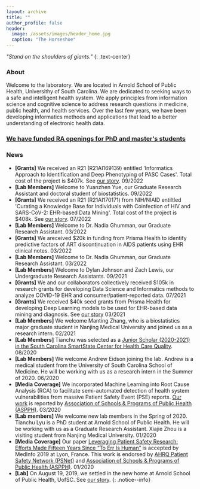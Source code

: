 ```yaml
---
layout: archive
title: ""
author_profile: false
header:
  image: /assets/images/header_home.jpg
  caption: "The Horseshoe"
---
```


*"Stand on the shoulders of giants."*
{: .text-center}

### About
Welcome to the laboratory. We are located in Arnold School of Public Health, Universithy of South Carolina. We are dedicated to seeking ways to a safe and intelligent health system. We apply principles from information science and cognitive science to address research questions in medicine, public health, and health services. Over the last few years, we have been developing informatics methods and applications that lead to a better understanding of electronic health data.

### [We have funded RA openings for PhD and master's students](http://clianglab.com/prospective_students/)

### News
- **[Grants]** We received an R21 (R21AI169139) entitled 'Informatics Approach to Identification and Deep Phenotyping of PASC Cases'. Total cost of the project is $407k. See [our story](https://www.sc.edu/study/colleges_schools/public_health/about/news/2022/long_covid_grant_liang.php#.YzJjeC-B3rU). 09/2022<br/>
- **[Lab Members]** Welcome to Yuanzhen Yue, our Graduate Research Assistant and doctoral student of biostatistics. 09/2022<br/>
- **[Grants]** We received an R21 (R21AI170171) from NIH/NIAID entiltled 'Curating a Knowledge Base for Individuals with Coinfection of HIV and SARS-CoV-2: EHR-based Data Mining'. Total cost of the project is $408k. See [our story](https://www.sc.edu/study/colleges_schools/public_health/about/news/2022/hiv_covid19_coinfection_grant_liang.php#.Yv-jIS-B3rV). 07/2022<br/>
- **[Lab Members]** Welcome to Dr. Nadia Ghumman, our Graduate Research Assistant. 03/2022<br/>
- **[Grants]** We areceived $20k in funding from Prisma Health to identify predictive factors of ART discontinuation in AIDS patients using EHR clinical notes. 03/2022<br/>
- **[Lab Members]** Welcome to Dr. Nadia Ghumman, our Graduate Research Assistant. 03/2022<br/>
- **[Lab Members]** Welcome to Dylan Johnson and Zach Lewis, our Undergraduate Research Assistants. 09/2021<br/>
- **[Grants]** We and our collaborators collectively received $105k in research grants for developing Data Science and Informatics methods to analyze COVID-19 EHR and consumer/patient-reported data. 07/2021<br/>
- **[Grants]** We received $40k seed grants from Prisma Health for developing Deep Learning models to be used for EHR-based data mining and diagnosis. See [our story](https://www.sc.edu/study/colleges_schools/public_health/about/news/2021/prisma_seed_grants.php) 03/2021<br/>
- **[Lab Members]** We welcome Manting Zhang, who is a biostatistics major graduate student in Nanjing Medical University and joined us as a research intern. 02/2021<br/>
- **[Lab Members]** Tianchu was selected as  a [Junior Scholar (2020-2021) in the South Carolina SmartState Center for Health Care Quality](https://chq.sc.edu/people/junior-scholars-2020-2021-cohort/). 08/2020<br/>
- **[Lab Members]** We welcome Andrew Eidson joining the lab. Andrew is a medical student from the University of South Carolina School of Medicine. He will be working with us as a research intern in the Summer of 2020. 06/2020<br/>
- **[Media Coverage]** We incorporated Machine Learning into Root Cause Analysis (RCA) to facilitate semi-automated detection of health system vulnerabilities from massive Patient Safety Event (PSE) reports. [Our work](https://www.ncbi.nlm.nih.gov/pubmed/31864129) is reported by [Association of Schools & Programs of Public Health (ASPPH)](https://www.aspph.org/south-carolina-study-provides-systems-centered-analysis-of-patient-safety-events/). 03/2020<br/>
- **[Lab members]** We welcome new lab members in the Spring of 2020. Tianchu Lyu is a PhD student at Arnold School of Public Health. He will be working with us as a Graduate Research Assistant. Xiajie Zhou is a visiting student from Nanjing Medical University. 01/2020<br/>
- **[Media Coverage]** Our paper [Leveraging Patient Safety Research: Efforts Made Fifteen Years Since “To Err Is Human”](https://www.ncbi.nlm.nih.gov/pubmed/31438071) is accepted by MedInfo 2019 at Lyon, France. This work is endorsed by [AHRQ Patient Safety Network (PSNet)](https://psnet.ahrq.gov/issue/leveraging-patient-safety-research-efforts-made-fifteen-years-err-human) and [Association of Schools & Programs of Public Health (ASPPH)](https://www.aspph.org/south-carolina-researchers-examine-patient-safety-research-efforts/). 01/2020<br/>
- **[Lab]** On August 19, 2019, we settled in the new home at Arnold School of Public Health, UofSC. See [our story](https://www.sc.edu/study/colleges_schools/public_health/about/news/2019/hspm_faculty_chen_liang.php). 
{: .notice--info}